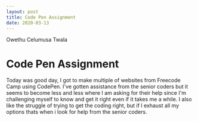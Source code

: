 ```yaml
---
layout: post
title: Code Pen Assignment
date: 2020-03-13
---
```


Owethu Celumusa Twala 

# Code Pen Assignment

Today was good day, I got to make multiple of websites from Freecode Camp using CodePen. I've gotten assistance from the senior coders but it seems to become less and less where I am asking for their help since I'm challenging myself to know and get it right even if it takes me a while. I also like the struggle of trying to get the coding right, but if I exhaust all my options thats when i look for help from the senior coders.  